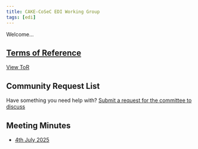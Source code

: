 ```yaml
---
title: CAKE-CoSeC EDI Working Group
tags: [edi]
---
```


Welcome... 

## [Terms of Reference](terms-of-reference.md)

[View ToR](terms-of-reference.md)

## Community Request List
Have something you need help with? [Submit a request for the committee to discuss](request-list.md)

## Meeting Minutes
- [4th July 2025](minutes/2025-07-04.md)
